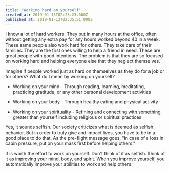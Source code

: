 ```yaml
---
title: "Working hard on yourself"
created_at: 2019-01-13T02:23:23.000Z
published_at: 2019-01-13T02:35:51.000Z
---
```

I know a lot of hard workers. They put in many hours at the office, often without getting any extra pay for any hours worked beyond 40 in a week. These same people also work hard for others. They take care of their families. They are the first ones willing to help a friend in need. These are great people with good intentions. The problem is that they are so focused on working hard and helping everyone else that they neglect themselves.

Imagine if people worked just as hard on themselves as they do for a job or for others? What do I mean by working on yourself?

*   Working on your mind - Through reading, learning, meditating, practicing gratitude, or any other personal development activities  
    
*   Working on your body - Through healthy eating and physical activity  
    
*   Working on your spirituality - Refining and connecting with something greater than yourself including religious or spiritual practices

Yes, it sounds selfish. Our society criticizes what is deemed as selfish behavior. But in order to truly give and impact lives, you have to be in a good place to do that. As the pre-flight message goes, "In case of a loss in cabin pressure, put on your mask first before helping others."

It is worth the effort to work on yourself. Don't think of it as selfish. Think of it as improving your mind, body, and spirit. When you improve yourself, you automatically improve your abilities to work and help others.
